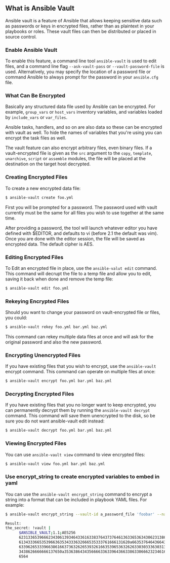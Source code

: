 ## What is Ansible Vault
Ansible vault is a feature of Ansible that allows keeping sensitive data such as passwords or keys in encrypted files, rather than as plaintext in your playbooks or roles. These vault files can then be distributed or placed in source control.

### Enable Ansible Vault
To enable this feature, a command line tool `ansible-vault` is used to edit files, and a command line flag `--ask-vault-pass` or `--vault-password-file` is used. Alternatively, you may specify the location of a password file or command Ansible to always prompt for the password in your `ansible.cfg` file.

### What Can Be Encrypted
Basically any structured data file used by Ansible can be encrypted. For example, `group_vars` or `host_vars` inventory variables, and variables loaded by `include_vars` or `var_files`.

Ansible tasks, handlers, and so on are also data so these can be encrypted with vault as well. To hide the names of variables that you're using you can encrypt the task files as well.

The vault feature can also encrypt arbitrary files, even binary files. If a vault-encrypted file is given as the `src` argument to the `copy`, `template`, `unarchive`, `script` or `assemble` modules, the file will be placed at the destination on the target host decrypted.


### Creating Encrypted Files
To create a new encrypted data file:
```bash
$ ansible-vault create foo.yml
```
First you will be prompted for a password. The password used with vault currently must be the same for all files you wish to use together at the same time.

After providing a password, the tool will launch whatever editor you have defined with $EDITOR, and defaults to vi (before 2.1 the default was vim). Once you are done with the editor session, the file will be saved as encrypted data. The default cipher is AES.

### Editing Encrypted Files
To Edit an encrypted file in place, use the `ansible-valut edit` command. This command will decrupt the file to a temp file and allow you to edit, saving it back when done and remove the temp file:
```bash
$ ansible-vault edit foo.yml
```

### Rekeying Encrypted Files
Should you want to change your password on vault-encrypted file or files, you could:
```bash
$ ansible-vault rekey foo.yml bar.yml baz.yml
```
This command can rekey multiple data files at once and will ask for the original password and also the new password.

### Encrypting Unencrypted Files
If you have existing files that you wish to encrypt, use the `ansible-vault` encrypt command. This command can operate on multiple files at once:
```bash
$ ansible-vault encrypt foo.yml bar.yml baz.yml
```

### Decrypting Encrypted Files
If you have existing files that you no longer want to keep encrypted, you can permanently decrypt them by running the `ansible-vault decrypt` command. This command will save them unencrypted to the disk, so be sure you do not want ansible-vault edit instead:
```bash
$ ansible-vault decrypt foo.yml bar.yml baz.yml
```

### Viewing Encrypted Files
You can use `ansible-vault view` command to view encrypted files:
```bash
$ ansible-vault view foo.yml bar.yml baz.yml
```

### Use encrypt_string to create encrypted variables to embed in yaml
You can use the `ansible-vault encrypt_string` command to encrypt a string into a format that can be included in playbook YAML files.
For example:
```bash
$ ansible-vault encrypt_string --vault-id a_password_file 'foobar' --name 'the_secret'

Result:
the_secret: !vault |
      $ANSIBLE_VAULT;1.1;AES256
      62313365396662343061393464336163383764373764613633653634306231386433626436623361
      6134333665353966363534333632666535333761666131620a663537646436643839616531643561
      63396265333966386166373632626539326166353965363262633030333630313338646335303630
      3438626666666137650a353638643435666633633964366338633066623234616432373231333331
      6564
```